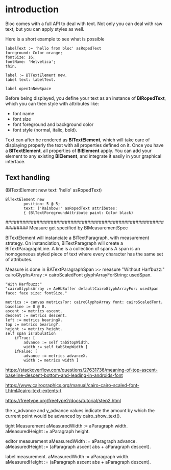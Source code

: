 # introduction

Bloc comes with a full API to deal with text. Not only you can deal with
raw text, but you can apply styles as well.

Here is a short example to see what is possible

```smalltalk
labelText := 'hello from bloc' asRopedText
foreground: Color orange;
fontSize: 16;
fontName: 'Helvetica';
thin.

label := BlTextElement new.
label text: labelText.

label openInNewSpace
```

Before being displayed, you define your text as an instance of **BlRopedText**,
which you can then style with attributes like:

- font name
- font size
- font foreground and background color
- font style (normal, italic, bold).

Text can after be rendered as **BlTextElement**, which will take care of
displaying properly the text with all properties defined on it.
Once you have a **BlTextElement**, all properties of **BlElement** apply. You
can add your element to any existing **BlElement**, and integrate it easily in
your graphical interface.

## Text handling

(BlTextElement new text: 'hello' asRopedText)

```smalltalk
BlTextElement new
        position: 5 @ 5;
        text: ('Rainbow!' asRopedText attributes:
        { (BlTextForegroundAttribute paint: Color black)

```
################################################################
Measure get specified by BlMeasurementSpec

BlTextElement will instanciate a BlTextParagraph, with measurement
strategy. On instanciation, BlTextParagraph will create a BlTextParagraphLine. A line is a collection of spans
A span is an homogeneous styled piece of text where every character has the same set of attributes.

Measure is done in BATextParagraphSpan >> measure
	"Without Harfbuzz:"
	cairoGlyphsArray := cairoScaledFont glyphArrayForString: usedSpan.

	"With Harfbuzz:"
	"cairoGlyphsArray := AeHbBuffer defaultCairoGlyphArrayFor: usedSpan face: face size: fontSize."

	metrics := canvas metricsFor: cairoGlyphsArray font: cairoScaledFont.
	baseline := 0 @ 0.
	ascent := metrics ascent.
	descent := metrics descent.
	left := metrics bearingX.
	top := metrics bearingY.
	height := metrics height.
	self span isTabulation
		ifTrue: [ 
			advance := self tabStopWidth.
			width := self tabStopWidth ]
		ifFalse: [ 
			advance := metrics advanceX.
			width := metrics width ]

https://stackoverflow.com/questions/27631736/meaning-of-top-ascent-baseline-descent-bottom-and-leading-in-androids-font

https://www.cairographics.org/manual/cairo-cairo-scaled-font-t.html#cairo-text-extents-t

https://freetype.org/freetype2/docs/tutorial/step2.html

the x_advance and y_advance values indicate the amount by which the current point would be advanced by cairo_show_text().

tight Measurement
        aMeasuredWidth  := aParagraph width.
        aMeasuredHeight := aParagraph height.

editor measurement
        aMeasuredWidth  := aParagraph advance.
        aMeasuredHeight := (aParagraph ascent abs + aParagraph descent).

label measurement.
        aMeasuredWidth  := aParagraph width.
        aMeasuredHeight := (aParagraph ascent abs + aParagraph descent).
